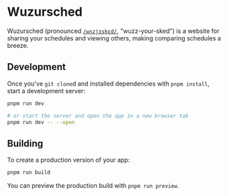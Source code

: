 # Wuzursched

Wuzursched (pronounced [`/wʌzjɜskɛd/`](http://ipa-reader.xyz/?text=wʌzjɜskɛd), "wuzz-your-sked") is a website for sharing your schedules and viewing others, making comparing schedules a breeze.

## Development

Once you've `git clone`d and installed dependencies with `pnpm install`, start a development server:

```bash
pnpm run dev

# or start the server and open the app in a new browser tab
pnpm run dev -- --open
```

## Building

To create a production version of your app:

```bash
pnpm run build
```

You can preview the production build with `pnpm run preview`.
